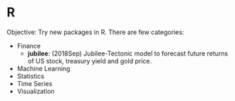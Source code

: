 # R

Objective: Try new packages in R. There are few categories:
- Finance
    - **jubilee**: (2018Sep) Jubilee-Tectonic model to forecast future returns of US stock, treasury yield and gold price.
- Machine Learning
- Statistics
- Time Series
- Visualization